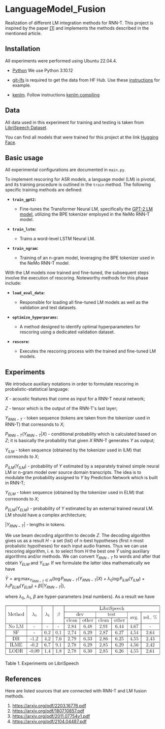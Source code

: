 # LanguageModel_Fusion
 Realization of different LM integration methods for RNN-T. This project is inspired by the paper [[1]](https://arxiv.org/pdf/2203.16776.pdf) and implements the methods described in the mentioned article.

## Installation

All experiments were performed using Ubuntu 22.04.4.

- [Python](https://www.python.org/) We use Python 3.10.12

- [git-lfs](https://git-lfs.com/) is required to get the data from HF Hub. Use these [instructions](https://github.com/git-lfs/git-lfs/blob/main/INSTALLING.md) for example.

- [kenlm](https://github.com/kpu/kenlm). Follow instructions [kenlm compiling](https://github.com/kpu/kenlm?tab=readme-ov-file#compiling)

## Data

All data used in this experiment for training and testing is taken from [LibriSpeech Dataset](https://huggingface.co/datasets/librispeech_asr).

You can find all models that were trained for this project at the link [Hugging Face](https://huggingface.co/AlexanderMaz/LanguageModel_Fusion).

## Basic usage

All experimental configurations are documented in `main.py`.

To implement rescoring for ASR models, a language model (LM) is pivotal, and its training procedure is outlined in the `train` method. The following specific training methods are defined:

- **`train_gpt2`:**
  - Fine-tunes the Transformer Neural LM, specifically the [GPT-2 LM model](https://huggingface.co/docs/transformers/model_doc/gpt2#transformers.GPT2LMHeadModel), utilizing the BPE tokenizer employed in the NeMo RNN-T model.

- **`train_lstm`:**
  - Trains a word-level LSTM Neural LM.

- **`train_ngram`:**
  - Training of an n-gram model, leveraging the BPE tokenizer used in the NeMo RNN-T model.

With the LM models now trained and fine-tuned, the subsequent steps involve the execution of rescoring. Noteworthy methods for this phase include:

- **`load_eval_data`:**
  - Responsible for loading all fine-tuned LM models as well as the validation and test datasets.

- **`optimize_hyperparams`:**
  - A method designed to identify optimal hyperparameters for rescoring using a dedicated validation dataset.

- **`rescore`:**
  - Executes the rescoring process with the trained and fine-tuned LM models.

## Experiments

We introduce auxiliary notations in order to formulate rescoring in probalistic-statistical language:

$X$ - acoustic features that come as input for a RNN-T neural network;

$Z$ - tensor which is the output of the RNN-T's last layer;

$Y_{RNN-T}$ - token sequence (tokens are taken from the tokenizer used in RNN-T) that corresonds to $X$;

$P_{RNN-T}(Y_{RNN-T}|X)$ - conditional probability which is calculated based on $Z$; it is basically the probability that given $X$ RNN-T generates $Y$ as output;

$Y_{ILM}$ - token sequence (obtained by the tokenizer used in ILM) that corresonds to $X$;

$P_{ILM}(Y_{ILM})$ - probability of $Y$ estimated by a separately trained simple neural LM or n-gram model over source domain transcripts. The idea is to modulate the probability assigned to $Y$ by Prediction Network which is built in RNN-T;

$Y_{ELM}$ - token sequence (obtained by the tokenizer used in ELM) that corresonds to $X$;

$P_{ELM}(Y_{ELM})$ - probability of $Y$ estimated by an external trained neural LM. LM should have a complex architecture;

$|Y_{RNN-T}|$ - lengths in tokens.

We use beam decoding algorithm to decode $Z$. The decoding algorithm gives us as a result $H$ - a set (list) of n-best hypotheses (first n most probalistic hypotheses) for each input audio frames. Thus we can use rescoring algorithm, i. e. to select from $H$ the best one $\bar{Y}$ using auxiliary algorithms and/or methods. We can convert $Y_{RNN-T}$ to words and after that obtain $Y_{ELM}$ and $Y_{ILM}$. If we formulate the latter idea mathematically we have

$\bar{Y}=\arg\max_{Y_{RNN-T}{\in}H}({\log}P_{RNN-T}(Y_{RNN-T}|X)+{\lambda_{0}}{\log}P_{ILM}(Y_{ILM})+{\lambda_{1}}P_{ELM}(Y_{ELM})+\beta(|Y_{RNN-T}|),$

where $\lambda_{0}$, $\lambda_{1}$, $\beta$ are hyper-parameters (real numbers). As a result we have

![plot](plots/table.png)

Table 1. Experiments on LibriSpeech

## References

Here are listed sources that are connected with RNN-T and LM fusion methods.

1. https://arxiv.org/pdf/2203.16776.pdf
1. https://arxiv.org/pdf/1807.10857.pdf
1. https://arxiv.org/pdf/2011.07754v1.pdf
1. https://arxiv.org/pdf/2104.04487.pdf
